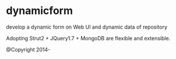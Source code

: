 dynamicform
===========

develop a dynamic form on Web UI and dynamic data of repository

Adopting Strut2 + JQuery1.7 + MongoDB are flexible and extensible.

@Copyright 2014-
